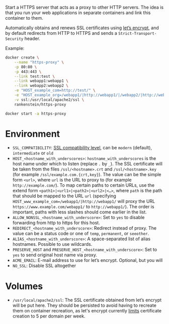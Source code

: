 Start a HTTPS server that acts as a proxy to other HTTP servers. The idea is that you run your web applications in separate containers and link this container to them.

Automatically obtains and renews SSL certificates using [let’s encrypt](https://letsencrypt.org/), and by default redirects from HTTP to HTTPS and sends a `Strict-Transport-Security` header.

Example:

```bash
docker create \
	--name "https-proxy" \
	-p 80:80 \
	-p 443:443 \
	--link test:test \
	--link webapp1:webapp1 \
	--link webapp2:webapp2 \
	-e "HOST_example_com=http://test/" \
	-e "HOST_example_org=/webapp1/|http://webapp1/|/webapp2/|http://webapp2/" \
	-v ssl:/usr/local/apache2/ssl \
	rankenstein/https-proxy

docker start -a https-proxy
```

Environment
===========

* `SSL_COMPATIBILITY`: [SSL compatibility level](https://wiki.mozilla.org/Security/Server_Side_TLS), can be `modern` (default), `intermediate` or `old`
* `HOST_<hostname_with_underscores>`: `hostname_with_underscores` is the host name under which to listen (replace `.` by `_`). The SSL certificate will be taken from the files `/ssl/<hostname>.crt` and `/ssl/<hostname>.key` (for example `/ssl/example.com.{crt,key}`). The value can be the simple form `<url>`, where `url` is the URL to proxy to (for example `http://example.com/`). To map certain paths to certain URLs, use the extend form `<path1>|<url1>|<path2>|<url2>|<…>`, where `path` is the path that should be mapped to the URL `url` (specifying `HOST_www_example_com=/webapp1/|http://webapp1/` will proxy the URL `https://www.example.com/webapp1/` to `http://webapp1/`). The order is important, paths with less slashes should come earlier in the list.
* `ALLOW_NONSSL_<hostname_with_underscore>`: Set to `yes` to disable forwarding from http to https for this host.
* `REDIRECT_<hostname_with_underscore>`: Redirect instead of proxy. The value can be a status code or one of `temp`, `permanent`, or `seeother`.
* `ALIAS_<hostname_with_underscore>`: A space-separated list of alias hostnames. Possible to use wildcards.
* `PRESERVE_HOST` and `PRESERVE_HOST_<hostname_with_underscore>`: Set to `yes` to send original host name via proxy.
* `ACME_EMAIL`: E-mail address to use for let’s encrypt. Optional, but you will 
* `NO_SSL`: Disable SSL altogether

Volumes
=======

* `/usr/local/apache2/ssl`: The SSL certificate obtained from let’s encrypt will be put here. They should be persisted to avoid having to recreate them on container recreation, as let's encrypt currently [limits](https://community.letsencrypt.org/t/rate-limits-for-lets-encrypt/6769) certificate creation to 5 per domain per week.
